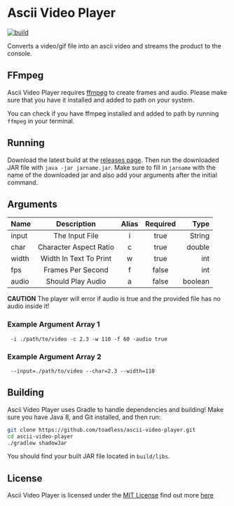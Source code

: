 # Ascii Video Player
[![build](https://github.com/toadless/ascii-video-player/actions/workflows/build.yml/badge.svg)](https://github.com/toadless/ascii-video-player/actions/workflows/build.yml)

Converts a video/gif file into an ascii video and
streams the product to the console.

## FFmpeg
Ascii Video Player requires [ffmpeg](https://ffmpeg.org)
to create frames and audio. Please make sure that you have
it installed and added to path on your system.

You can check if you have ffmpeg installed and added to path
by running `ffmpeg` in your terminal.

## Running
Download the latest build at the 
[releases page](https://github.com/toadless/ascii-video-player/releases).
Then run the downloaded JAR file with `java -jar jarname.jar`. Make sure to
fill in `jarname` with the name of the downloaded jar and also add
your arguments after the initial command.

## Arguments

| Name  |      Description       | Alias | Required |    Type |
|:------|:----------------------:|:-----:|:--------:|--------:|
| input |     The Input File     |   i   |   true   |  String |
| char  | Character Aspect Ratio |   c   |   true   |  double |
| width | Width In Text To Print |   w   |   true   |     int |
| fps   |   Frames Per Second    |   f   |  false   |     int |
| audio |   Should Play Audio    |   a   |  false   | boolean |

**CAUTION** The player will error if audio is true and the
provided file has no audio inside it!

### Example Argument Array 1
` -i ./path/to/video -c 2.3 -w 110 -f 60 -audio true`

### Example Argument Array 2
` --input=./path/to/video --char=2.3 --width=110`

## Building
Ascii Video Player uses Gradle to handle dependencies and building! 
Make sure you have Java 8, and Git installed, and then run:
```bash
git clone https://github.com/toadless/ascii-video-player.git
cd ascii-video-player
./gradlew shadowJar
```
You should find your built JAR file located
in `build/libs`.

## License
Ascii Video Player is licensed under the [MIT License](https://opensource.org/licenses/MIT)
find out more [here](https://github.com/toadless/ascii-video-player/blob/main/LICENSE)
